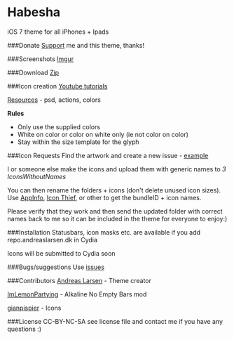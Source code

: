 # Habesha
iOS 7 theme for all iPhones + Ipads

###Donate
[Support](http://andreaslarsen.dk/depictions/donate) me and this theme, thanks!

###Screenshots
[Imgur](http://imgur.com/a/7uDxB)

###Download
[Zip](https://github.com/andreaslarsen/habesha/archive/master.zip)

###Icon creation
[Youtube tutorials](https://www.youtube.com/watch?v=Xu9YZSiugzg&list=PLu10KOqPpseQVdqkfgSX2C8liWPSGG0bb)

[Resources](https://github.com/andreaslarsen/habesha-resources) - psd, actions, colors

**Rules**
* Only use the supplied colors
* White on color or color on white only (ie not color on color)
* Stay within the size template for the glyph

###Icon Requests
Find the artwork and create a new issue - [example](https://github.com/andreaslarsen/habesha/issues/5)

I or someone else make the icons and upload them with generic names to *3 IconsWithoutNames*

You can then rename the folders + icons (don't delete unused icon sizes). Use [AppInfo](http://cydia.saurik.com/package/com.mileskabal.appinfo/), [Icon Thief](http://cydia.saurik.com/package/com.troywagner.iconthief/), or other to get the bundleID + icon names.

Please verify that they work and then send the updated folder with correct names back to me so it can be included in the theme for everyone to enjoy:)

###Installation
Statusbars, icon masks etc. are available if you add repo.andreaslarsen.dk in Cydia

Icons will be submitted to Cydia soon

###Bugs/suggestions
Use [issues](https://github.com/andreaslarsen/habesha/issues/)

###Contributors
[Andreas Larsen](http://www.andreaslarsen.dk) - Theme creator

[ImLemonPartying](http://www.reddit.com/user/ImLemonPartying) - Alkaline No Empty Bars mod

[gianpispier](https://github.com/gianpispier) - Icons

###License
CC-BY-NC-SA see license file and contact me if you have any questions :)
